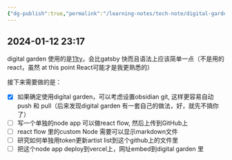 ```yaml
---
{"dg-publish":true,"permalink":"/learning-notes/tech-note/digital-garden/","tags":["tech-notes","web-app"],"created":"2024-01-12T23:12:17.329-05:00","updated":"2024-01-12T23:54:49.012-05:00"}
---
```


## 2024-01-12 23:17

digital garden 使用的是[11ty](.dev)，会比gatsby 快而且语法上应该简单一点（不是用的react，虽然 at this point React可能才是我更熟悉的）

接下来需要做的是：

- [x] 如果确定使用digital garden，可以考虑设置obsidian git, 这样更容易自动 push 和 pull（后来发现digital garden 有一套自己的做法，好，就先不搞你了）
- [ ] 写一个单独的node app 可以做react flow, 然后上传到GitHub上
- [ ] react flow 里的custom Node 需要可以显示markdown文件
- [ ] 研究如何单独用token更新artist list到这个github上的文件里
- [ ] 把这个node app deploy到vercel上，网址embed到digital garden 里